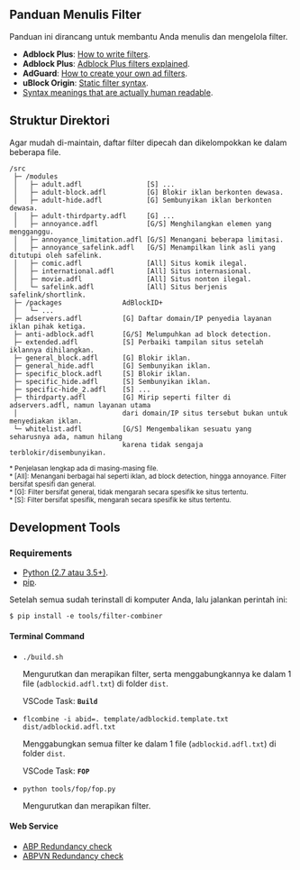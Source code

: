 ## Panduan Menulis Filter

Panduan ini dirancang untuk membantu Anda menulis dan mengelola filter.

- **Adblock Plus**: [How to write filters](https://help.eyeo.com/en/adblockplus/how-to-write-filters).
- **Adblock Plus**: [Adblock Plus filters explained](https://adblockplus.org/filter-cheatsheet).
- **AdGuard**: [How to create your own ad filters](https://adguard.com/kb/general/ad-filtering/create-own-filters/).
- **uBlock Origin**: [Static filter syntax](https://github.com/gorhill/uBlock/wiki/Static-filter-syntax).
- [Syntax meanings that are actually human readable](https://github.com/DandelionSprout/adfilt/blob/master/Wiki/SyntaxMeaningsThatAreActuallyHumanReadable.md).



## Struktur Direktori

Agar mudah di-maintain, daftar filter dipecah dan dikelompokkan ke dalam beberapa file.

```
/src
 ├─ /modules
 │   ├─ adult.adfl                [S] ...
 │   ├─ adult-block.adfl          [G] Blokir iklan berkonten dewasa.
 │   ├─ adult-hide.adfl           [G] Sembunyikan iklan berkonten dewasa.
 │   ├─ adult-thirdparty.adfl     [G] ...
 │   ├─ annoyance.adfl            [G/S] Menghilangkan elemen yang mengganggu.
 │   ├─ annoyance_limitation.adfl [G/S] Menangani beberapa limitasi.
 │   ├─ annoyance_safelink.adfl   [G/S] Menampilkan link asli yang ditutupi oleh safelink.
 │   ├─ comic.adfl                [All] Situs komik ilegal.
 │   ├─ international.adfl        [All] Situs internasional.
 │   ├─ movie.adfl                [All] Situs nonton ilegal.
 │   └─ safelink.adfl             [All] Situs berjenis safelink/shortlink.
 ├─ /packages               AdBlockID+
 │   └─ ...
 ├─ adservers.adfl          [G] Daftar domain/IP penyedia layanan iklan pihak ketiga.
 ├─ anti-adblock.adfl       [G/S] Melumpuhkan ad block detection.
 ├─ extended.adfl           [S] Perbaiki tampilan situs setelah iklannya dihilangkan.
 ├─ general_block.adfl      [G] Blokir iklan.
 ├─ general_hide.adfl       [G] Sembunyikan iklan.
 ├─ specific_block.adfl     [S] Blokir iklan.
 ├─ specific_hide.adfl      [S] Sembunyikan iklan.
 ├─ specific-hide_2.adfl    [S] ...
 ├─ thirdparty.adfl         [G] Mirip seperti filter di adservers.adfl, namun layanan utama
 │                          dari domain/IP situs tersebut bukan untuk menyediakan iklan.
 └─ whitelist.adfl          [G/S] Mengembalikan sesuatu yang seharusnya ada, namun hilang
                            karena tidak sengaja terblokir/disembunyikan.
```

<sup>
* Penjelasan lengkap ada di masing-masing file. <br>
* [All]: Menangani berbagai hal seperti iklan, ad block detection, hingga annoyance. Filter bersifat spesifi dan general. <br>
* [G]: Filter bersifat general, tidak mengarah secara spesifik ke situs tertentu. <br>
* [S]: Filter bersifat spesifik, mengarah secara spesifik ke situs tertentu.
</sup>


## Development Tools
### Requirements

- [Python (2.7 atau 3.5+)](https://www.python.org/downloads/).
- [pip](https://pypi.org/project/pip/).

Setelah semua sudah terinstall di komputer Anda, lalu jalankan perintah ini:

`$ pip install -e tools/filter-combiner`

#### Terminal Command

- `./build.sh`

  Mengurutkan dan merapikan filter, serta menggabungkannya ke dalam 1 file (`adblockid.adfl.txt`) di folder `dist`.

  VSCode Task: **`Build`**

- `flcombine -i abid=. template/adblockid.template.txt dist/adblockid.adfl.txt`

  Menggabungkan semua filter ke dalam 1 file (`adblockid.adfl.txt`) di folder `dist`.

  VSCode Task: **`FOP`**

- `python tools/fop/fop.py`

  Mengurutkan dan merapikan filter.

#### Web Service
- [ABP Redundancy check](https://adblockplus.org/redundancy_check)
- [ABPVN Redundancy check](https://abpvn.com/ruleChecker/redundantRuleChecker.html)
